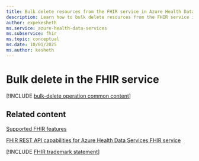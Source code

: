 ```yaml
---
title: Bulk delete resources from the FHIR service in Azure Health Data Services
description: Learn how to bulk delete resources from the FHIR service in Azure Health Data Services.
author: expekesheth
ms.service: azure-health-data-services
ms.subservice: fhir
ms.topic: conceptual
ms.date: 10/01/2025
ms.author: kesheth
---
```


# Bulk delete in the FHIR service

[!INCLUDE [bulk-delete operation common content](../includes/fhir-bulk-delete-operation.md)]

## Related content

[Supported FHIR features](fhir-features-supported.md)

[FHIR REST API capabilities for Azure Health Data Services FHIR service](rest-api-capabilities.md)

[!INCLUDE [FHIR trademark statement](../includes/healthcare-apis-fhir-trademark.md)]

